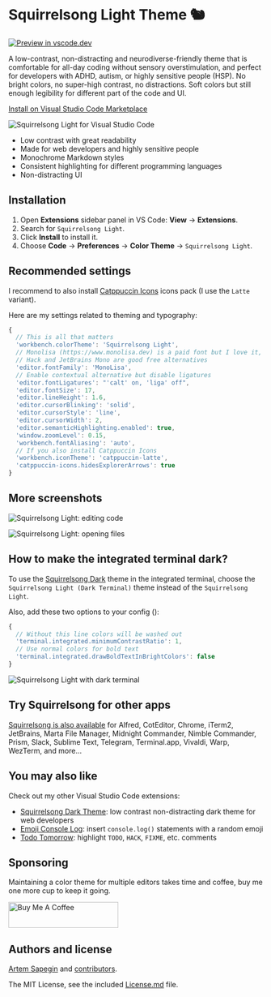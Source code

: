 # Squirrelsong Light Theme 🐿️

[![Preview in vscode.dev](https://img.shields.io/badge/Preview%20in-vscode.dev-brightgreen)](https://vscode.dev/editor/theme/sapegin.Theme-SquirrelsongLight)

A low-contrast, non-distracting and neurodiverse-friendly theme that is comfortable for all-day coding without sensory overstimulation, and perfect for developers with ADHD, autism, or highly sensitive people (HSP). No bright colors, no super-high contrast, no distractions. Soft colors but still enough legibility for different part of the code and UI.

[Install on Visual Studio Code Marketplace](https://marketplace.visualstudio.com/items?itemName=sapegin.Theme-SquirrelsongLight)

![Squirrelsong Light for Visual Studio Code](https://github.com/sapegin/squirrelsong/raw/HEAD/light/VSCode/SquirrelsongLight/screenshots/screenshot.jpg)

- Low contrast with great readability
- Made for web developers and highly sensitive people
- Monochrome Markdown styles
- Consistent highlighting for different programming languages
- Non-distracting UI

## Installation

1. Open **Extensions** sidebar panel in VS Code: **View** → **Extensions**.
2. Search for `Squirrelsong Light`.
3. Click **Install** to install it.
4. Choose **Code** → **Preferences** → **Color Theme** → `Squirrelsong Light`.

## Recommended settings

I recommend to also install [Catppuccin Icons](https://marketplace.visualstudio.com/items?itemName=Catppuccin.catppuccin-vsc-icons) icons pack (I use the `Latte` variant).

Here are my settings related to theming and typography:

```js
{
  // This is all that matters
  'workbench.colorTheme': 'Squirrelsong Light',
  // Monolisa (https://www.monolisa.dev) is a paid font but I love it,
  // Hack and JetBrains Mono are good free alternatives
  'editor.fontFamily': 'MonoLisa',
  // Enable contextual alternative but disable ligatures
  'editor.fontLigatures': "'calt' on, 'liga' off",
  'editor.fontSize': 17,
  'editor.lineHeight': 1.6,
  'editor.cursorBlinking': 'solid',
  'editor.cursorStyle': 'line',
  'editor.cursorWidth': 2,
  'editor.semanticHighlighting.enabled': true,
  'window.zoomLevel': 0.15,
  'workbench.fontAliasing': 'auto',
  // If you also install Catppuccin Icons
  'workbench.iconTheme': 'catppuccin-latte',
  'catppuccin-icons.hidesExplorerArrows': true
}
```

## More screenshots

![Squirrelsong Light: editing code](https://github.com/sapegin/squirrelsong/raw/HEAD/light/VSCode/SquirrelsongLight/screenshots/screenshot-code.png)

![Squirrelsong Light: opening files](https://github.com/sapegin/squirrelsong/raw/HEAD/light/VSCode/SquirrelsongLight/screenshots/screenshot-files.jpg)

## How to make the integrated terminal dark?

To use the [Squirrelsong Dark](https://marketplace.visualstudio.com/items?itemName=sapegin.Theme-SquirrelsongDark) theme in the integrated terminal, choose the `Squirrelsong Light (Dark Terminal)` theme instead of the `Squirrelsong Light`.

Also, add these two options to your config ():

```js
{
  // Without this line colors will be washed out
  'terminal.integrated.minimumContrastRatio': 1,
  // Use normal colors for bold text
  'terminal.integrated.drawBoldTextInBrightColors': false
}
```

![Squirrelsong Light with dark terminal](https://github.com/sapegin/squirrelsong/raw/HEAD/light/VSCode/SquirrelsongLight/screenshots/screenshot-terminal.jpg)

## Try Squirrelsong for other apps

[Squirrelsong is also available](https://sapegin.me/squirrelsong/) for Alfred, CotEditor, Chrome, iTerm2, JetBrains, Marta File Manager, Midnight Commander, Nimble Commander, Prism, Slack, Sublime Text, Telegram, Terminal.app, Vivaldi, Warp, WezTerm, and more…

## You may also like

Check out my other Visual Studio Code extensions:

- [Squirrelsong Dark Theme](https://marketplace.visualstudio.com/items?itemName=sapegin.Theme-SquirrelsongDark): low contrast non-distracting dark theme for web developers
- [Emoji Console Log](https://marketplace.visualstudio.com/items?itemName=sapegin.emoji-console-log): insert `console.log()` statements with a random emoji
- [Todo Tomorrow](marketplace.visualstudio.com/items?itemName=sapegin.todo-tomorrow): highlight `TODO`, `HACK`, `FIXME`, etc. comments

## Sponsoring

Maintaining a color theme for multiple editors takes time and coffee, buy me one more cup to keep it going.

<a href="https://www.buymeacoffee.com/sapegin" target="_blank"><img src="https://cdn.buymeacoffee.com/buttons/lato-orange.png" alt="Buy Me A Coffee" height="51" width="217" ></a>

## Authors and license

[Artem Sapegin](https://sapegin.me) and [contributors](https://github.com/sapegin/squirrelsong/graphs/contributors).

The MIT License, see the included [License.md](License.md) file.
